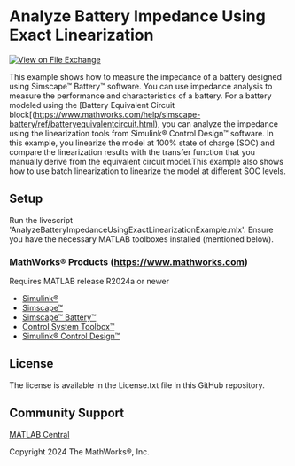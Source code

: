 # Analyze Battery Impedance Using Exact Linearization

[![View <File Exchange Title> on File Exchange](https://www.mathworks.com/matlabcentral/images/matlab-file-exchange.svg)](https://www.mathworks.com/matlabcentral/fileexchange/####-file-exchange-title)  

This example shows how to measure the impedance of a battery designed using Simscape™ Battery™ software. You can use impedance analysis to measure the performance and characteristics of a battery.
For a battery modeled using the [Battery Equivalent Circuit block[(https://www.mathworks.com/help/simscape-battery/ref/batteryequivalentcircuit.html), you can analyze the impedance using the linearization
tools from Simulink® Control Design™ software. In this example, you linearize the model at 100% state of charge (SOC) and compare the linearization results with the transfer function that you manually derive
from the equivalent circuit model.This example also shows how to use batch linearization to linearize the model at different SOC levels.


## Setup
Run the livescript 'AnalyzeBatteryImpedanceUsingExactLinearizationExample.mlx'. Ensure you have the necessary MATLAB toolboxes installed (mentioned below).


### MathWorks&reg; Products (https://www.mathworks.com)

Requires MATLAB release R2024a or newer
- [Simulink&reg;](https://www.mathworks.com/products/simulink.html)
- [Simscape&trade;](https://www.mathworks.com/products/simscape.html)
- [Simscape&trade; Battery&trade;](https://www.mathworks.com/products/simscape-battery.html)
- [Control System Toolbox&trade;](https://www.mathworks.com/products/control.html)
- [Simulink&reg; Control Design&trade;](https://www.mathworks.com/products/simcontrol.html)


## License
The license is available in the License.txt file in this GitHub repository.

## Community Support
[MATLAB Central](https://www.mathworks.com/matlabcentral)

Copyright 2024 The MathWorks&reg;, Inc.


